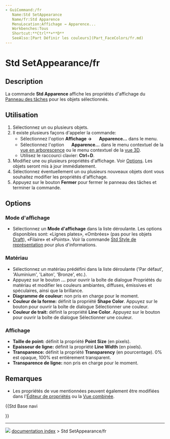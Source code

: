 ```yaml
---
- GuiCommand:/fr
   Name:Std SetAppearance
   Name/fr:Std Apparence
   MenuLocation:Affichage → Apparence...
   Workbenches:Tous
   Shortcut:**Ctrl**+**D**
   SeeAlso:[Part Définir les couleurs](Part_FaceColors/fr.md)
---
```


# Std SetAppearance/fr

## Description

La commande **Std Apparence** affiche les propriétés d\'affichage du [Panneau des tâches](Task_Panel/fr.md) pour les objets sélectionnés.

## Utilisation

1.  Sélectionnez un ou plusieurs objets.
2.  Il existe plusieurs façons d\'appeler la commande:
    -   Sélectionnez l\'option **Affichage → <img src="images/Std_SetAppearance.svg" width=16px> Apparence...** dans le menu.
    -   Sélectionnez l\'option **<img src="images/Std_SetAppearance.svg" width=16px> Apparence...** dans le menu contextuel de la [vue en arborescence](tree_view/fr.md) ou le menu contextuel de la [vue 3D](3D_view/fr.md).
    -   Utilisez le raccourci clavier: **Ctrl**+**D**.
3.  Modifiez une ou plusieurs propriétés d\'affichage. Voir [Options](#Options.md). Les objets seront mis à jour immédiatement.
4.  Sélectionnez éventuellement un ou plusieurs nouveaux objets dont vous souhaitez modifier les propriétés d\'affichage.
5.  Appuyez sur le bouton **Fermer** pour fermer le panneau des tâches et terminer la commande.

## Options

### Mode d\'affichage 

-   Sélectionnez un **Mode d'affichage** dans la liste déroulante. Les options disponibles sont: «Lignes plates», «Ombrées» (pas pour les objets [Draft](Draft_Workbench/fr.md)), «Filaire» et «Points». Voir la commande [Std Style de représentation](Std_DrawStyle/fr.md) pour plus d\'informations.

### Matériau

-   Sélectionnez un matériau prédéfini dans la liste déroulante (\'Par défaut\', \'Aluminium\', \'Laiton\', \'Bronze\', etc.).
-   Appuyez sur le bouton **...** pour ouvrir la boîte de dialogue Propriétés du matériau et modifier les couleurs ambiantes, diffuses, émissives et spéculaires, ainsi que la brillance.
-   **Diagramme de couleur:** non pris en charge pour le moment.
-   **Couleur de la forme:** définit la propriété **Shape Color**. Appuyez sur le bouton pour ouvrir la boîte de dialogue Sélectionner une couleur.
-   **Couleur de trait:** définit la propriété **Line Color**. Appuyez sur le bouton pour ouvrir la boîte de dialogue Sélectionner une couleur.

### Affichage

-   **Taille de point:** définit la propriété **Point Size** (en pixels).
-   **Epaisseur de ligne:** définit la propriété **Line Width** (en pixels).
-   **Transparence:** définit la propriété **Transparency** (en pourcentage). 0% est opaque, 100% est entièrement transparent.
-   **Transparence de ligne:** non pris en charge pour le moment.

## Remarques

-   Les propriétés de vue mentionnées peuvent également être modifiées dans l\'[Éditeur de propriétés](Property_editor/fr.md) ou la [Vue combinée](Combo_view/fr.md).





{{Std Base navi

}}



---
![](images/Right_arrow.png) [documentation index](../README.md) > Std SetAppearance/fr

